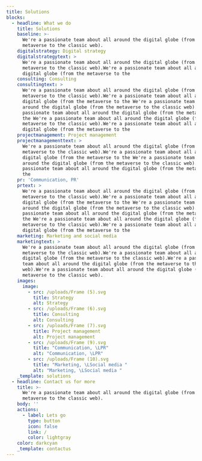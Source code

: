 ```yaml
---
title: Solutions
blocks:
  - headline: What we do
    title: Solutions
    baseline: >-
      We're a passionate team about all around the digital globe (from the
      metaverse to the classic web).
    digitalstrategy: Digital strategy
    digitalstrategytext: >
      We're a passionate team about all around the digital globe (from the
      metaverse to the classic web).We're a passionate team about all around the
      digital globe (from the metaverse to the
    consulting: Consulting
    consultingtext: >
      We're a passionate team about all around the digital globe (from the
      metaverse to the classic web).We're a passionate team about all around the
      digital globe (from the metaverse to the We're a passionate team about all
      around the digital globe (from the metaverse to the classic web).We're a
      passionate team about all around the digital globe (from the metaverse to
      the We're a passionate team about all around the digital globe (from the
      metaverse to the classic web).We're a passionate team about all around the
      digital globe (from the metaverse to the
    projectmanagement: Project management
    projectmanagementtext: >
      We're a passionate team about all around the digital globe (from the
      metaverse to the classic web).We're a passionate team about all around the
      digital globe (from the metaverse to the We're a passionate team about all
      around the digital globe (from the metaverse to the classic web).We're a
      passionate team about all around the digital globe (from the metaverse to
      the
    pr: 'Communication, PR'
    prtext: >
      We're a passionate team about all around the digital globe (from the
      metaverse to the classic web).We're a passionate team about all around the
      digital globe (from the metaverse to the We're a passionate team about all
      around the digital globe (from the metaverse to the classic web).We're a
      passionate team about all around the digital globe (from the metaverse to
      the We're a passionate team about all around the digital globe (from the
      metaverse to the classic web).We're a passionate team about all around the
      digital globe (from the metaverse to the
    marketing: Marketing and social media
    marketingtext: >
      We're a passionate team about all around the digital globe (from the
      metaverse to the classic web).We're a passionate team about all around the
      digital globe (from the metaverse to the classic web).We're a passionate
      team about all around the digital globe (from the metaverse to the classic
      web).We're a passionate team about all around the digital globe (from the
      metaverse to the classic web).
    images:
      image:
        - src: /uploads/Frame (5).svg
          title: Strategy
          alt: Strategy
        - src: /uploads/Frame (6).svg
          title: Consulting
          alt: Consulting
        - src: /uploads/Frame (7).svg
          title: Project management
          alt: Project management
        - src: /uploads/Frame (9).svg
          title: "Communication, \LPR"
          alt: "Communication, \LPR"
        - src: /uploads/Frame (10).svg
          title: "Marketing, \LSocial media "
          alt: "Marketing, \LSocial media "
    _template: solutions
  - headline: Contact us for more
    title: >-
      We're a passionate team about all around the digital globe (from the
      metaverse to the classic web).
    body: ''
    actions:
      - label: Lets go
        type: button
        icon: false
        link: /
        color: lightgray
    color: darkcyan
    _template: contactus
---
```






































